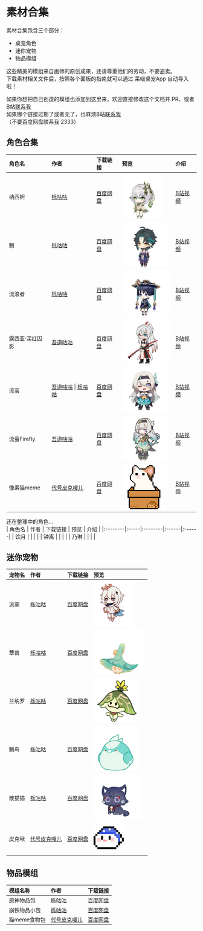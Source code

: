 # 素材合集
素材合集包含三个部分：
- 桌宠角色
- 迷你宠物
- 物品模组
  
  
这些精美的模组来自画师的原创成果，还请尊重他们的劳动，不要盗卖。  
下载素材相关文件后，按照各个面板的指南就可以通过 呆啵桌宠App 自动导入啦！  
  
如果你想把自己创造的模组也添加到这里来，欢迎直接修改这个文档并 PR、或者 B站[联系我](https://space.bilibili.com/39307302)  
如果哪个链接过期了或者无了，也麻烦B站[联系我](https://space.bilibili.com/39307302)  
（不要百度网盘联系我 2333）  
  

## 角色合集
| 角色名  | 作者  | 下载链接 | 预览  | 介绍 |
|:--------|:-----|:--------|:------|:------|
| 纳西妲 | [栎咕咕](https://space.bilibili.com/14004864) |  [百度网盘](https://pan.baidu.com/s/1Dd6x_ixy2-4ftc4JovgXLw?pwd=63v4)  |  <img src="preview_img/nxd.png" alt="无" height="120" > | [B站视频](https://www.bilibili.com/video/BV1fd4y1W7ht) |
| 魈     | [栎咕咕](https://space.bilibili.com/14004864) |  [百度网盘](https://pan.baidu.com/s/1RfM502QRc18KLCK-p8urhQ?pwd=8wda)  |  <img src="preview_img/xiao.png" alt="无" height="120" >  | [B站视频](https://www.bilibili.com/video/BV1gv4y1a7Q7) |
| 流浪者 | [栎咕咕](https://space.bilibili.com/14004864) |  [百度网盘](https://pan.baidu.com/s/1mPHLuxbFWBWfnoiBoWuSCg?pwd=khwu)  |  <img src="preview_img/llz.png" alt="无" height="120" >  | [B站视频](https://www.bilibili.com/video/BV1W24y1p7es) |
| 露西亚·深红囚影 | [吾道咕咕](https://space.bilibili.com/393688614) |  [百度网盘](https://pan.baidu.com/s/1A9x_hROVsbq4fwiLwGmKcA?pwd=gaf3)  |  <img src="preview_img/alpha.png" alt="无" height="120" >  | [B站视频](https://www.bilibili.com/video/BV11A4m1w7E5) |
| 流萤 | [吾道咕咕](https://space.bilibili.com/393688614) \| [栎咕咕](https://space.bilibili.com/14004864) |  [百度网盘](https://pan.baidu.com/s/191H_L864a_eSKSaMolRTZw?pwd=ffhh)  | <img src="preview_img/ly.png" alt="无" height="120" > | [B站视频](https://www.bilibili.com/video/BV11w4m1v7ZD)  |
| 流萤Firefly | [吾道咕咕](https://space.bilibili.com/393688614) |  [百度网盘](https://pan.baidu.com/s/1nlDCPpMq3uqMVnkzGwqfMA?pwd=wdqj)  | <img src="preview_img/lyff.png" alt="无" height="120" > | [B站视频](https://www.bilibili.com/video/BV1xm421V7NZ)  |
| 像素猫meme | [代号皮克嗖儿](https://space.bilibili.com/9959876) |  [百度网盘](https://pan.baidu.com/s/1cVPSZJiZ_PWJlyCL1rgpcQ?pwd=tgx7)  |  <img src="preview_img/maomeme.png" alt="无" height="120">  | [B站视频](https://www.bilibili.com/video/BV1EM4m117SW)  |

还在整理中的角色...  
| 角色名  | 作者  | 下载链接 | 预览  | 介绍 |
|:--------|:-----|:--------|:------|:------|
| 饮月 |  |    |    |
| 钟离 |  |    |    |
| 乃琳 |  |    |    |
  

## 迷你宠物
| 宠物名   | 作者         | 下载链接      | 预览                  |
|:-----|:-------------|:----------|:----------------------|
| 派蒙 | [栎咕咕](https://space.bilibili.com/14004864) |  [百度网盘](https://pan.baidu.com/s/15UHfXtsO7PMsaJIzaq8K_A?pwd=dvt4)  |  <img src="preview_img/pm.png" alt="无" height="120" >  |
| 蕈兽 | [栎咕咕](https://space.bilibili.com/14004864) |  [百度网盘](https://pan.baidu.com/s/15UHfXtsO7PMsaJIzaq8K_A?pwd=dvt4)  |  <img src="preview_img/xs.png" alt="无" height="120" >  |
| 兰纳罗 | [栎咕咕](https://space.bilibili.com/14004864) |  [百度网盘](https://pan.baidu.com/s/15UHfXtsO7PMsaJIzaq8K_A?pwd=dvt4)  |  <img src="preview_img/lnl.png" alt="无" height="120" >  |
| 魈鸟 | [栎咕咕](https://space.bilibili.com/14004864) |  [百度网盘](https://pan.baidu.com/s/15UHfXtsO7PMsaJIzaq8K_A?pwd=dvt4)  |  <img src="preview_img/xn.png" alt="无" height="120" >  |
| 散猫猫 | [栎咕咕](https://space.bilibili.com/14004864) |  [百度网盘](https://pan.baidu.com/s/15UHfXtsO7PMsaJIzaq8K_A?pwd=dvt4)  |  <img src="preview_img/smm.png" alt="无" height="120" >  |
| 皮克啾 | [代号皮克嗖儿](https://space.bilibili.com/9959876) |  [百度网盘](https://pan.baidu.com/s/1TOzI3pha8q-bLnj8omd5Yw?pwd=scsb)  |  <img src="preview_img/pikechuu.png" alt="无" height="80">  |
  
  
  
## 物品模组
| 模组名称   | 作者         | 下载链接      |
|:-----|:-------------|:----------|
| 原神物品包 | [栎咕咕](https://space.bilibili.com/14004864) |  [百度网盘](https://pan.baidu.com/s/1oC3zDfy9bVvikQSO3jr6Kg?pwd=zpmm)  |
| 崩铁物品小包 | [栎咕咕](https://space.bilibili.com/14004864) |  [百度网盘](https://pan.baidu.com/s/1vHMtCpzPnBoDBtfOBkA4NQ?pwd=d986)  |
| 猫meme食物包 | [代号皮克嗖儿](https://space.bilibili.com/9959876) |  [百度网盘](https://pan.baidu.com/s/1vdPSZYgneBj72OxWFzg2Vg?pwd=sg5y)  |




